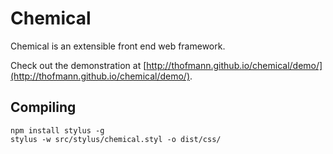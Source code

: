 # Chemical

Chemical is an extensible front end web framework.

Check out the demonstration at [http://thofmann.github.io/chemical/demo/](http://thofmann.github.io/chemical/demo/).


## Compiling

```
npm install stylus -g
stylus -w src/stylus/chemical.styl -o dist/css/
```